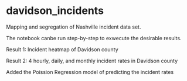 # davidson_incidents

Mapping and segregation of Nashville incident data set.

The notebook canbe run step-by-step to exwecute the desirable results.


Result 1: Incident heatmap of Davidson county

Result 2: 4 hourly, daily, and monthly incident rates in Davidson county


Added the Poission Regression model of predicting the incident rates
